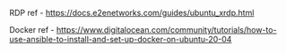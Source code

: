 RDP 
ref - https://docs.e2enetworks.com/guides/ubuntu_xrdp.html

Docker 
ref - https://www.digitalocean.com/community/tutorials/how-to-use-ansible-to-install-and-set-up-docker-on-ubuntu-20-04 